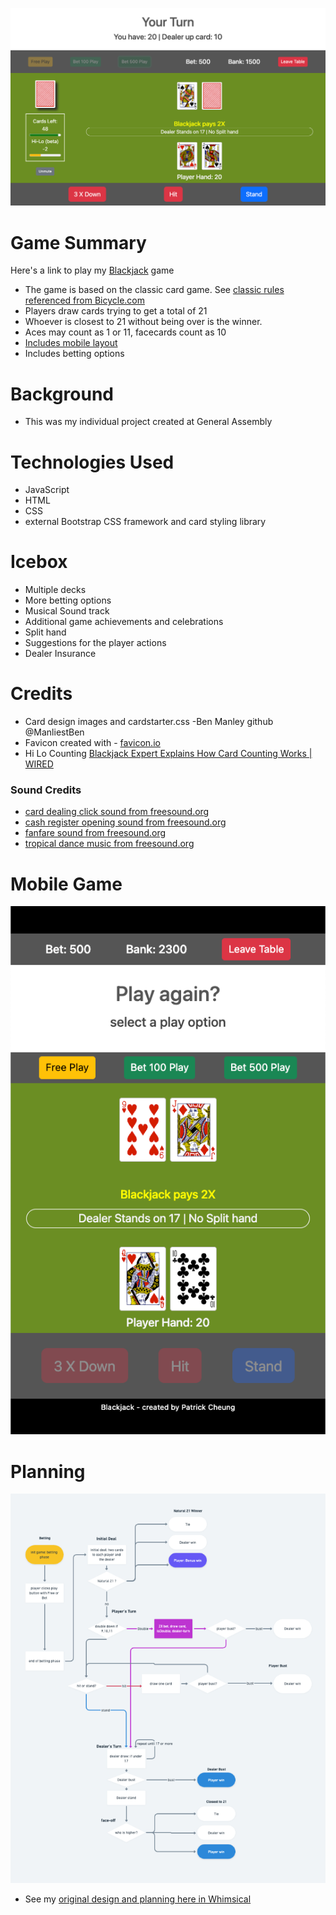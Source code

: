 ![the game main view](./images/screen-shots/game-image-1.png?raw=true "a image captured from the game")

# Game Summary
Here's a link to play my <a href="https://thepika206-play-blackjack.netlify.app/" target="_blank">Blackjack</a> game
- The game is based on the classic card game. See [classic rules referenced from Bicycle.com](https://bicyclecards.com/how-to-play/blackjack/)
- Players draw cards trying to get a total of 21
- Whoever is closest to 21 without being over is the winner.
- Aces may count as 1 or 11, facecards count as 10
- [Includes mobile layout](#mobile-game)
- Includes betting options

# Background
- This was my individual project created at General Assembly

  
# Technologies Used
- JavaScript
- HTML
- CSS
- external Bootstrap CSS framework and card styling library

# Icebox
- Multiple decks
- More betting options
- Musical Sound track
- Additional game achievements and celebrations
- Split hand
- Suggestions for the player actions
- Dealer Insurance

# Credits
- Card design images and cardstarter.css -Ben Manley   github @ManliestBen
- Favicon created with - [favicon.io](https://favicon.io/)
- Hi Lo Counting [Blackjack Expert Explains How Card Counting Works | WIRED](https://www.youtube.com/watch?v=G_So72lFNIU)
### Sound Credits
  - [card dealing click sound from freesound.org](https://freesound.org/people/EminYILDIRIM/sounds/536108/)
  - [cash register opening sound from freesound.org](https://freesound.org/people/hgernhardt/sounds/402651/)
  - [fanfare sound from freesound.org](https://freesound.org/people/plasterbrain/sounds/397354/)
  - [tropical dance music from freesound.org](https://freesound.org/people/DaveJf/sounds/640493/)

# Mobile Game
![the game main view on a mobile](./images/screen-shots/game-image-2.png?raw=true "image captured from game")
# Planning
![screenshot of a logic flowchart](./images/screen-shots/game-flow.png?raw=true "flow chart from planning")
- See my [original design and planning here in Whimsical](https://whimsical.com/blackjack-planning-HpVFNvKGdZD6gHu6N8P7yz#)